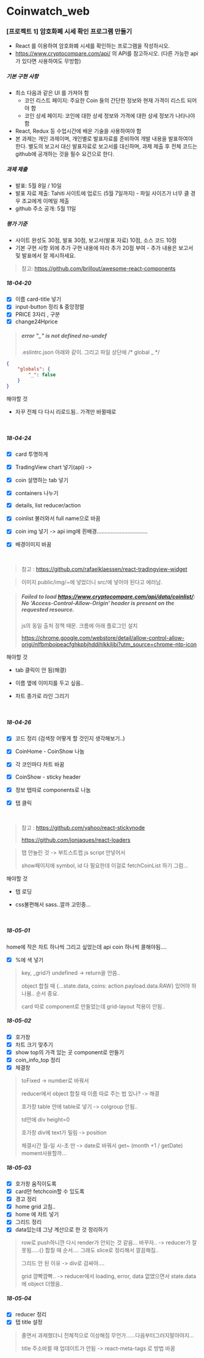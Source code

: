 # Coinwatch_web

### [프로젝트 1] 암호화폐 시세 확인 프로그램 만들기
 - React 를 이용하여 암호화폐 시세를 확인하는 프로그램을 작성하시오.
 - https://www.cryptocompare.com/api/ 의 API를 참고하시오. (다른 가능한 api가 있다면 사용하여도 무방함)

##### 기본 구현 사항
 - 최소 다음과 같은 UI 를 가져야 함
    - 코인 리스트 페이지: 주요한 Coin 들의 간단한 정보와 현재 가격이 리스트 되어야 함
    - 코인 상세 페이지: 코인에 대한 상세 정보와 가격에 대한 상세 정보가 나타나야 함
 - React, Redux 등 수업시간에 배운 기술을 사용하여야 함
 - 본 과제는 개인 과제이며, 개인별로 발표자료를 준비하여 개발 내용을 발표하여야 한다. 별도의 보고서 대신 발표자료로 보고서를 대신하며, 과제 제출 후 전체 코드는 github에 공개하는 것을 필수 요건으로 한다.

##### 과제 제출
 - 발표: 5월 8일 / 10일
 - 발표 자료 제출: Tahiti 사이트에 업로드 (5월 7일까지) - 파일 사이즈가 너무 클 경우 조교에게 이메일 제출
 - github 주소 공개: 5월 11일
##### 평가 기준
 - 사이트 완성도 30점, 발표 30점, 보고서(발표 자료) 10점, 소스 코드 10점
 - 기본 구현 사항 외에 추가 구현 내용에 따라 추가 20점 부여 - 추가 내용은 보고서 및 발표에서 잘 제시하세요.

> 참고: https://github.com/brillout/awesome-react-components





##### 18-04-20

- [x] 이름 card-title 넣기
- [x] input-button 정리 & 중앙정렬
- [x] PRICE 3자리 , 구분
- [x] change24Hprice

> ##### error  "_" is not defined  no-undef
>
> .eslintrc.json  아래와 같이. 그리고 파일 상단에 /* global _ */

```json
{
    "globals": {
        "_": false
    }
}
```



해야할 것

- 자꾸 전체 다 다시 리로드됨.. 가격만 바뀔때로

  ​



##### 18-04-24

- [x] card 투명하게

- [x] TradingView chart 넣기(api) -> 

- [x] coin 설명하는 tab 넣기

- [x] containers 나누기

- [x] details, list reducer/action

- [x] coinlist 불러와서 full name으로 바꿈

- [x] coin img 넣기 -> api img에 흰배경.................................

- [x] 배경이미지 바꿈

  ​

> 참고 : https://github.com/rafaelklaessen/react-tradingview-widget

> 이미지 public/img/~에 넣었더니 src/에 넣어야 된다고 에러남.

> 
>
> ##### Failed to load https://www.cryptocompare.com/api/data/coinlist/: No 'Access-Control-Allow-Origin' header is present on the requested resource.
>
> js의 동일 출처 정책 때문. 크롬에 아래 플로그인 설치
>
> https://chrome.google.com/webstore/detail/allow-control-allow-origi/nlfbmbojpeacfghkpbjhddihlkkiljbi?utm_source=chrome-ntp-icon



해야할 것

- tab 클릭이 안 됨(해결)

- 이름 옆에 이미지를 두고 싶음..

- 차트 종가로 라인 그리기

  ​



##### 18-04-26

- [x] 코드 정리 (검색창 어떻게 할 것인지 생각해보기..)

- [x] CoinHome - CoinShow 나눔

- [x] 각 코인마다 차트 바꿈

- [x] CoinShow - sticky header

- [x] 정보 탭따로 components로 나눔

- [x] 탭 클릭

  ​



> 참고 : https://github.com/yahoo/react-stickynode
>
> https://github.com/jonjaques/react-loaders

> 탭 안눌린 것 -> 부트스트랩 js script 안넣어서
>
> show페이지에 symbol, id 다 필요한데 이걸로 fetchCoinList 하기 그럼...

해야할 것

- 탭 로딩

- css불편해서 sass..깔까 고민중...

  ​

##### 18-05-01

home에 작은 차트 하나씩 그리고 싶었는데 api coin 하나씩 콜해야됨.... 

- [x] %에 색 넣기




> key, _grid가 undefined -> return을 안씀..
>
> object 합칠 때 {...state.data, coins: action.payload.data.RAW} 있어야 하나봄.. 순서 중요.
>
> card 따로 component로 만들었는데 grid-layout 적용이 안됨..



##### 18-05-02

- [x] 호가창
- [x] 차트 크기 맞추기
- [x] show top의 가격 있는 곳 component로 만들기
- [x] coin_info_top 정리
- [x] 체결창

>toFixed -> number로 바꿔서
>
>reducer에서 object 합칠 때 이름 따로 주는 법 있나? -> 해결
>
>호가창 table 안에 table로 넣기 -> colgroup 안됨..
>
>td안에 div height=0 
>
>호가창 div에 text가 밀림 -> position
>
>체결시간 월-일 시-초 만 -> date로 바꿔서 get~ (month +1 / getDate) moment사용할까...



##### 18-05-03

- [x] 호가창 움직이도록
- [x] card만 fetchcoin할 수 있도록
- [x] 경고 정리
- [x] home grid 고침..
- [x] home 에 차트 넣기
- [x] 그리드 정리
- [x] data있는데 그냥 계산으로 한 것 정리하기

> row로 push하니깐 다시 render가 안되는 것 같음... 바꾸자.. -> reducer가 잘못됨.....{} 합칠 때 순서.... 그래도 slice로 정리해서 깔끔해짐..
>
> 그리드 안 된 이유 -> div로 감싸야....
>
> grid 깜빡깜빡.. -> reducer에서 loading, error, data 없앴으면서 state.data에 object 더했음..



##### 18-05-04

- [x] reducer 정리
- [x] 탭 title 설정

> 졸면서 과제했더니 전체적으로 이상해짐 무언가......다음부터그러지말아야지...
>
> title 주소바뀔 때 업데이트가 안됨 -> react-meta-tags 로 방법 바꿈